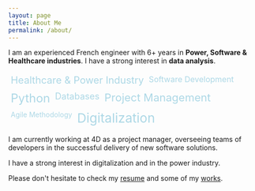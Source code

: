 ```yaml
---
layout: page
title: About Me
permalink: /about/
---
```


I am an experienced French engineer with 6+ years in **Power, Software & Healthcare industries**. I have a strong interest in **data analysis**.

<div style="display: flex; flex-wrap: wrap;">
  <span style="font-size: 20px; margin: 5px; color: lightblue;">Healthcare & Power Industry</span>
  <span style="font-size: 16px; margin: 5px; color: lightblue;">Software Development</span>
  <span style="font-size: 24px; margin: 5px; color: lightblue;">Python</span>
  <span style="font-size: 18px; margin: 5px; color: lightblue;">Databases</span>
  <span style="font-size: 22px; margin: 5px; color: lightblue;">Project Management</span>
  <span style="font-size: 14px; margin: 5px; color: lightblue;">Agile Methodology</span>
  <span style="font-size: 26px; margin: 5px; color: lightblue;">Digitalization</span>
</div>

I am currently working at 4D as a project manager, overseeing teams of developers in the successful delivery of new software solutions. 

I have a strong interest in digitalization and in the power industry. 

Please don't hesitate to check my [resume](https://www.yvesmarieplard.fr/resume) and some of my [works](https://www.yvesmarieplard.fr/works).

